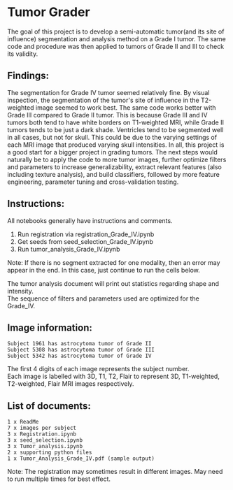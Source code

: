 # Tumor Grader  

The goal of this project is to develop a semi-automatic tumor(and its site of influence) segmentation and analysis method on a Grade I tumor. The same code and procedure was then applied to tumors of Grade II and III to check its validity. 

## Findings:   
The segmentation for Grade IV tumor seemed relatively fine. By visual inspection, the segmentation of the tumor's site of influence in the T2-weighted image seemed to work best. The same code works better with Grade III compared to Grade II tumor. This is because Grade III and IV tumors both tend to have white borders on T1-weighted MRI, while Grade II tumors tends to be just a dark shade. Ventricles tend to be segmented well in all cases, but not for skull. This could be due to the varying settings of each MRI image that produced varying skull intensities. In all, this project is a good start for a bigger project in grading tumors. The next steps would naturally be to apply the code to more tumor images, further optimize filters and parameters to increase generalizability, extract relevant features (also including texture analysis), and build classifiers, followed by more feature engineering, parameter tuning and cross-validation testing. 

## Instructions:    
All notebooks generally have instructions and comments.   
1) Run registration via registration_Grade_IV.ipynb  
2) Get seeds from seed_selection_Grade_IV.ipynb  
3) Run tumor_analysis_Grade_IV.ipynb   

Note: If there is no segment extracted for one modality, then an error may appear in the end. In this case, just continue to run the cells below.   

The tumor analysis document will print out statistics regarding shape and intensity.   
The sequence of filters and parameters used are optimized for the Grade_IV.   
  
## Image information:   
	Subject 1961 has astrocytoma tumor of Grade II  
	Subject 5308 has astrocytoma tumor of Grade III  
	Subject 5342 has astrocytoma tumor of Grade IV  
The first 4 digits of each image represents the subject number.   
Each image is labelled with 3D, T1, T2, Flair to represent 3D, T1-weighted, T2-weighted, Flair MRI images respectively.   
  
## List of documents:   
	1 x ReadMe  
	7 x images per subject   
	3 x Registration.ipynb  
	3 x seed_selection.ipynb  
	3 x Tumor_analysis.ipynb  
	2 x supporting python files   
	1 x Tumor_Analysis_Grade_IV.pdf (sample output)  
  
Note: The registration may sometimes result in different images. May need to run multiple times for best effect.   
